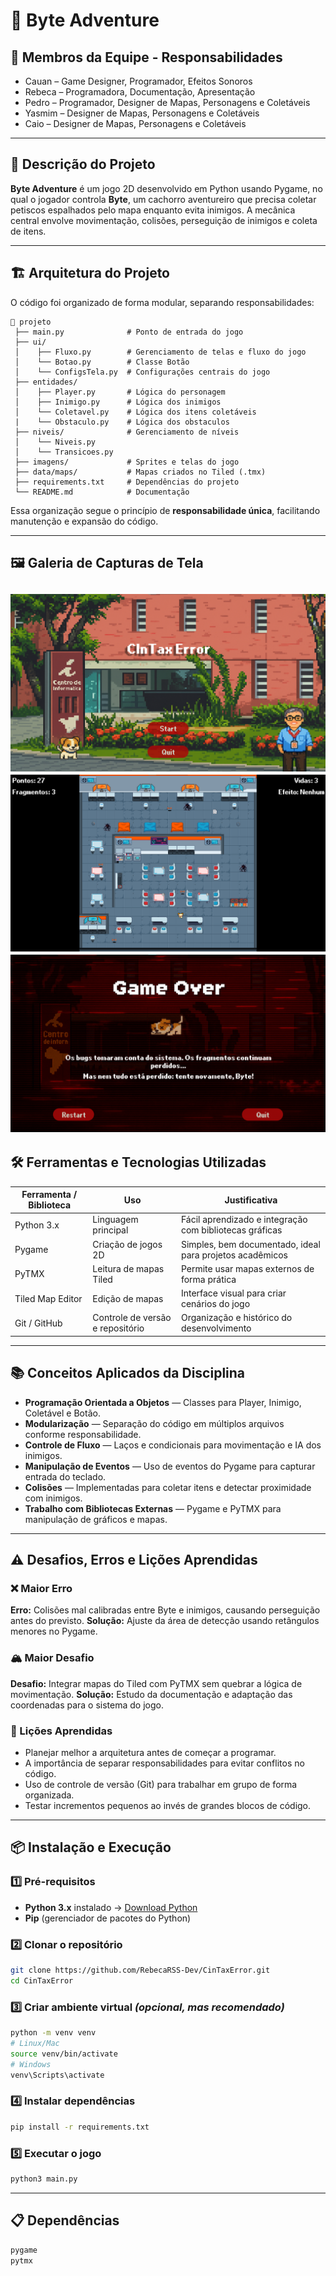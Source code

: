
# 🐶 Byte Adventure

## 👥 Membros da Equipe - Responsabilidades

* Cauan – Game Designer, Programador, Efeitos Sonoros
* Rebeca – Programadora, Documentação, Apresentação
* Pedro – Programador, Designer de Mapas, Personagens e Coletáveis
* Yasmim – Designer de Mapas, Personagens e Coletáveis
* Caio – Designer de Mapas, Personagens e Coletáveis

---

## 📖 Descrição do Projeto

**Byte Adventure** é um jogo 2D desenvolvido em Python usando Pygame, no qual o jogador controla **Byte**, um cachorro aventureiro que precisa coletar petiscos espalhados pelo mapa enquanto evita inimigos.
A mecânica central envolve movimentação, colisões, perseguição de inimigos e coleta de itens.

---

## 🏗️ Arquitetura do Projeto

O código foi organizado de forma modular, separando responsabilidades:

```
📁 projeto
 ├── main.py              # Ponto de entrada do jogo
 ├── ui/
 │    ├── Fluxo.py        # Gerenciamento de telas e fluxo do jogo
 │    └── Botao.py        # Classe Botão
 │    └── ConfigsTela.py  # Configurações centrais do jogo
 ├── entidades/
 │    ├── Player.py       # Lógica do personagem
 │    ├── Inimigo.py      # Lógica dos inimigos
 │    └── Coletavel.py    # Lógica dos itens coletáveis
 |    └── Obstaculo.py    # Lógica dos obstaculos
 ├── niveis/              # Gerenciamento de níveis
 │    └── Niveis.py       
 │    └── Transicoes.py       
 ├── imagens/             # Sprites e telas do jogo
 ├── data/maps/           # Mapas criados no Tiled (.tmx)
 ├── requirements.txt     # Dependências do projeto
 └── README.md            # Documentação
```

Essa organização segue o princípio de **responsabilidade única**, facilitando manutenção e expansão do código.

---

## 🖼️ Galeria de Capturas de Tela
![Tela inicial](imagens/tela_inicial.png)
![Perseguição de inimigo](imagens/perseguicao.png)
![Gameplay](imagens/gameplay.png)
---

## 🛠️ Ferramentas e Tecnologias Utilizadas

| Ferramenta / Biblioteca | Uso                              | Justificativa                                            |
| ----------------------- | -------------------------------- | -------------------------------------------------------- |
| Python 3.x              | Linguagem principal              | Fácil aprendizado e integração com bibliotecas gráficas  |
| Pygame                  | Criação de jogos 2D              | Simples, bem documentado, ideal para projetos acadêmicos |
| PyTMX                   | Leitura de mapas Tiled           | Permite usar mapas externos de forma prática             |
| Tiled Map Editor        | Edição de mapas                  | Interface visual para criar cenários do jogo             |
| Git / GitHub            | Controle de versão e repositório | Organização e histórico do desenvolvimento               |
---

## 📚 Conceitos Aplicados da Disciplina

* **Programação Orientada a Objetos** — Classes para Player, Inimigo, Coletável e Botão.
* **Modularização** — Separação do código em múltiplos arquivos conforme responsabilidade.
* **Controle de Fluxo** — Laços e condicionais para movimentação e IA dos inimigos.
* **Manipulação de Eventos** — Uso de eventos do Pygame para capturar entrada do teclado.
* **Colisões** — Implementadas para coletar itens e detectar proximidade com inimigos.
* **Trabalho com Bibliotecas Externas** — Pygame e PyTMX para manipulação de gráficos e mapas.

---

## ⚠️ Desafios, Erros e Lições Aprendidas

### ❌ Maior Erro

**Erro:** Colisões mal calibradas entre Byte e inimigos, causando perseguição antes do previsto.
**Solução:** Ajuste da área de detecção usando retângulos menores no Pygame.

### 🏔️ Maior Desafio

**Desafio:** Integrar mapas do Tiled com PyTMX sem quebrar a lógica de movimentação.
**Solução:** Estudo da documentação e adaptação das coordenadas para o sistema do jogo.

### 📘 Lições Aprendidas

* Planejar melhor a arquitetura antes de começar a programar.
* A importância de separar responsabilidades para evitar conflitos no código.
* Uso de controle de versão (Git) para trabalhar em grupo de forma organizada.
* Testar incrementos pequenos ao invés de grandes blocos de código.

---

## 📦 Instalação e Execução

### 1️⃣ Pré-requisitos

* **Python 3.x** instalado → [Download Python](https://www.python.org/downloads/)
* **Pip** (gerenciador de pacotes do Python)

### 2️⃣ Clonar o repositório

```bash
git clone https://github.com/RebecaRSS-Dev/CinTaxError.git
cd CinTaxError
```

### 3️⃣ Criar ambiente virtual *(opcional, mas recomendado)*

```bash
python -m venv venv
# Linux/Mac
source venv/bin/activate
# Windows
venv\Scripts\activate
```

### 4️⃣ Instalar dependências

```bash
pip install -r requirements.txt
```

### 5️⃣ Executar o jogo

```bash
python3 main.py
```

---

## 📋 Dependências


```txt
pygame
pytmx
```